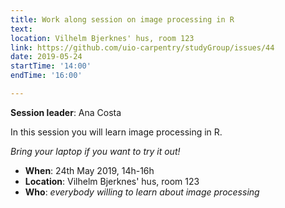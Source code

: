 ```yaml
---
title: Work along session on image processing in R
text: 
location: Vilhelm Bjerknes' hus, room 123
link: https://github.com/uio-carpentry/studyGroup/issues/44
date: 2019-05-24
startTime: '14:00'
endTime: '16:00'

---
```


**Session leader**: Ana Costa

In this session you will learn image processing in R.

_Bring your laptop if you want to try it out!_

- **When**: 24th May 2019, 14h-16h
- **Location**:   Vilhelm Bjerknes' hus, room 123
- **Who**: _everybody willing to learn about image processing_
